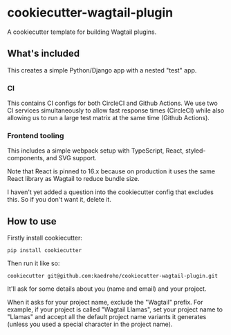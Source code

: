 # cookiecutter-wagtail-plugin

A cookiecutter template for building Wagtail plugins.

## What's included

This creates a simple Python/Django app with a nested "test" app.

### CI

This contains CI configs for both CircleCI and Github Actions.
We use two CI services simultaneously to allow fast response times (CircleCI)
while also allowing us to run a large test matrix at the same time (Github Actions).

### Frontend tooling

This includes a simple webpack setup with TypeScript, React, styled-components, and SVG support.

Note that React is pinned to 16.x because on production it uses the same React library as Wagtail to reduce bundle size.

I haven't yet added a question into the cookiecutter config that excludes this. So if you don't want it, delete it.

## How to use

Firstly install cookiecutter:

    pip install cookiecutter
    
Then run it like so:

    cookiecutter git@github.com:kaedroho/cookiecutter-wagtail-plugin.git
    
It'll ask for some details about you (name and email) and your project.

When it asks for your project name, exclude the "Wagtail" prefix.
For example, if your project is called "Wagtail Llamas", set your project name to "Llamas" and accept all the default project name variants it generates (unless you used a special character in the project name).
